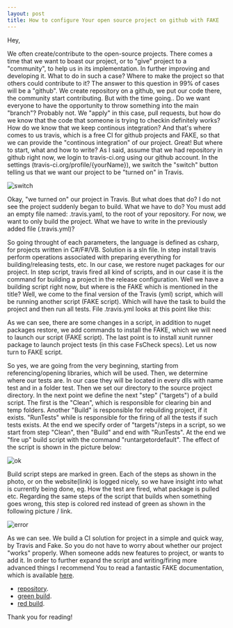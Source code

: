 ```yaml
---
layout: post
title: How to configure Your open source project on github with FAKE
---
```


Hey,

We often create/contribute to the open-source projects. There comes a time that we want to boast our project, or to "give" project to a "community", to help us in its implementation. 
In further improving and developing it.
What to do in such a case? Where to make the project so that others could contribute to it? The answer to this question in 99% of cases will be a "github".
We create repository on a github, we put our code there, the community start contributing. But with the time going.. Do we want everyone to have the opportunity to throw something into the main "branch"? 
Probably not. We "apply" in this case, pull requests, but how do we know that the code that someone is trying to checkin definitely works? 
How do we know that we keep continous integration? 
And that's where comes to us travis, which is a free CI for github projects and FAKE, so that we can provide the "continous integration" of our project.
Great!
But where to start, what and how to write?
As I said, assume that we had repository in github right now, we login to travis-ci.org using our github account. 
In the settings (travis-ci.org/profile/{yourName}), we switch the "switch" button telling us that we want our project to be "turned on" in Travis.

![switch](https://mnie.github.com/img/20161115githubtravisfake/switch.png)

Okay, "we turned on" our project in Travis. 
But what does that do? I do not see the project suddenly began to build. 
What we have to do? You must add an empty file named: .travis.yaml, to the root of your repository. 
For now, we want to only build the project. What we have to write in the previously added file (.travis.yml)?

<script src="https://gist.github.com/MNie/23c07ebecc776acf52f84f352c1c1d68.js"></script>

So going throught of each parameters, the language is defined as csharp, for projects written in C#/F#/VB. 
Solution is a sln file. In step install travis perform operations associated with preparing everything for building/releasing tests, etc. In our case, we restore nuget packages for our project. 
In step script, travis fired all kind of scripts, and in our case it is the command for building a project in the release configuration.
Well we have a building script right now, but where is the FAKE which is mentioned in the title? 
Well, we come to the final version of the Travis (yml) script, which will be running another script (FAKE script). 
Which will have the task to build the project and then run all tests.
File .travis.yml looks at this point like this:

<script src="https://gist.github.com/MNie/a05fbd2a223681a465110157a6789d37.js"></script>

As we can see, there are some changes in a script, in addition to nuget packages restore, we add commands to install the FAKE, which we will need to launch our script (FAKE script). 
The last point is to install xunit runner package to launch project tests (in this case FsCheck specs). 
Let us now turn to FAKE script.

<script src="https://gist.github.com/MNie/5d9b6026d77b1f3648679d1f05c49784.js"></script>

So yes, we are going from the very beginning, starting from referencing/opening libraries, which will be used. 
Then, we determine where our tests are. In our case they will be located in every dlls with name test and in a folder test. 
Then we set our directory to the source project directory. In the next point we define the next "step" ("targets") of a build script. 
The first is the "Clean", which is responsible for clearing bin and temp folders. 
Another "Build" is responsible for rebuilding project, if it exists. 
"RunTests" while is responsible for the firing of all the tests if such tests exists. 
At the end we specify order of "targets"/steps in a script, so we start from step "Clean", then "Build" and end with "RunTests". 
At the end we "fire up" build script with the command "runtargetordefault". 
The effect of the script is shown in the picture below:

![ok](https://mnie.github.com/img/20161115githubtravisfake/ok.png)

Build script steps are marked in green. 
Each of the steps as shown in the photo, or on the website(link) is logged nicely, so we have insight into what is currently being done, eg. How the test are fired, what package is pulled etc. 
Regarding the same steps of the script that builds when something goes wrong, this step is colored red instead of green as shown in the following picture / link.

![error](https://mnie.github.com/img/20161115githubtravisfake/error.png)

As we can see. We build a CI solution for project in a simple and quick way, by Travis and Fake. 
So you do not have to worry about whether our project "works" properly. When someone adds new features to project, or wants to add it.
In order to further expand the script and writing/firing more advanced things I recommend You to read a fantastic FAKE documentation, which is available [here](http://fsharp.github.io/FAKE/gettingstarted.html).


* [repository](https://github.com/MNie/DateSeqGenerator).
* [green build](https://travis-ci.org/MNie/DateSeqGenerator/builds/174579724).
* [red build](https://travis-ci.org/MNie/DateSeqGenerator/builds/174566325).

Thank you for reading!
